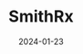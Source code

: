 ---  
layout: startup_page  
title: "SmithRx"  
id: "smithrx.com"  
permalink: "/smithrxsmithrx.com01232024/"  
website: "https://www.smithrx.com/"  
funding_round: "Series C"  
funding_amount: "$60M"  
investors: "Venrock"  
about: "SmithRx is a next-generation pharmacy benefits management (PBM) company working to reduce the complexity and cost of prescription drugs. They use technology to simplify the process and offer innovative cost-saving programs, making prescriptions more affordable for small and midsize self-insured businesses. SmithRx partners with companies like Mark Cuban Cost Plus Drug Company and Amazon Pharmacy to achieve this."  
markets: "Healthtech, Pharmacy Benefits Management, SaaS, Cloud, B2B, Enterprise SaaS, Prescription Drugs, and Workers Compensation"  
hq: "San Francisco, California, United States"  
founded_year: "2016"  
linkedin: "https://www.linkedin.com/company/smithrx"  
twitter: "https://twitter.com/SmithRx_PBM"  
instagram: ""  
facebook: ""  
crunchbase: "https://www.crunchbase.com/organization/smithrx"  
pitchbook: "https://pitchbook.com/profiles/company/169627-60"  

date_display: "23-Jan-2024"  
date: "2024-01-23"

# SEO Optimization  
meta_title: "SmithRx - Series C Funding ($60M)"  
meta_description: "SmithRx, SmithRx is a next-generation pharmacy benefits management (PBM) company working to reduce the complexity and cost of prescription drugs. They use tech..."  
meta_keywords: "SmithRx, Healthtech, Pharmacy Benefits Management, SaaS, Cloud, B2B, Enterprise SaaS, Prescription Drugs, and Workers Compensation, Series C funding"  
canonical_url: "https://startup.projectstartups.com/smithrxsmithrx.com01232024/"  
---